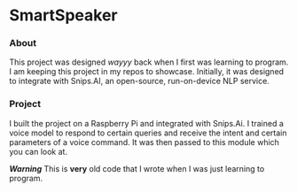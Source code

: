 # SmartSpeaker

### About
This project was designed *wayyy* back when I first was learning to program. I am keeping this project in my repos to showcase. Initially, it was designed to integrate with Snips.AI, an open-source, run-on-device NLP service. 

### Project
I built the project on a Raspberry Pi and integrated with Snips.Ai. I trained a voice model to respond to certain queries and receive the intent and certain parameters of a voice command. It was then passed to this module which you can look at.

***Warning*** This is **very** old code that I wrote when I was just learning to program.
